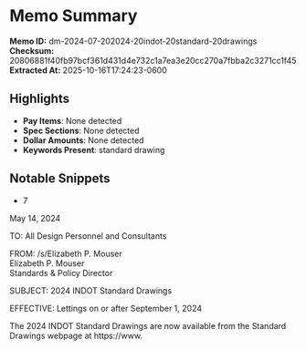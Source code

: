 # Memo Summary

**Memo ID:** dm-2024-07-202024-20indot-20standard-20drawings
**Checksum:** 20806881f40fb97bcf361d431d4e732c1a7ea3e20cc270a7fbba2c3271cc1f45
**Extracted At:** 2025-10-16T17:24:23-0600

## Highlights
- **Pay Items**: None detected
- **Spec Sections**: None detected
- **Dollar Amounts**: None detected
- **Keywords Present**: standard drawing

## Notable Snippets
- 7  
 
May 14, 2024 
 
TO: All Design Personnel and Consultants  
 
FROM:  /s/Elizabeth  P. Mouser    
 Elizabeth P. Mouser  
 Standards & Policy  Director  
 
SUBJECT:  2024 INDOT Standard Drawings  
 
EFFECTIVE:  Lettings on or after September 1, 2024  
 
The 2024  INDOT Standard Drawings are now available from the Standard Drawings webpage at 
https://www.